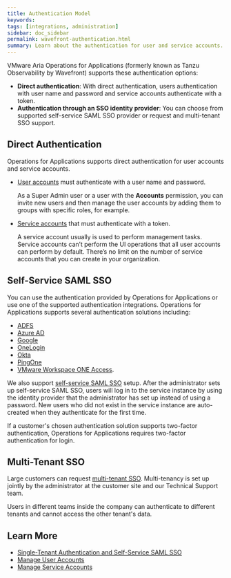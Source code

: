 ```yaml
---
title: Authentication Model
keywords:
tags: [integrations, administration]
sidebar: doc_sidebar
permalink: wavefront-authentication.html
summary: Learn about the authentication for user and service accounts.
---
```


VMware Aria Operations for Applications (formerly known as Tanzu Observability by Wavefront) supports these authentication options:
* **Direct authentication**: With direct authentication, users authentication with user name and password and service accounts authenticate with a token.
* **Authentication through an SSO identity provider**: You can choose from supported self-service SAML SSO provider or request and multi-tenant SSO support.

## Direct Authentication

Operations for Applications supports direct authentication for user accounts and service accounts.

* [User accounts](user-accounts.html) must authenticate with a user name and password.

  As a Super Admin user or a user with the **Accounts** permission, you can invite new users and then manage the user accounts by adding them to groups with specific roles, for example.

* [Service accounts](service-accounts.html) that must authenticate with a token.

  A service account usually is used to perform management tasks. Service accounts can’t perform the UI operations that all user accounts can perform by default. There’s no limit on the number of service accounts that you can create in your organization.

## Self-Service SAML SSO

You can use the authentication provided by Operations for Applications or use one of the supported authentication integrations. Operations for Applications supports several authentication solutions including:

* [ADFS](adfs.html)
* [Azure AD](azure_ad.html)
* [Google](google.html)
* [OneLogin](onelogin.html)
* [Okta](okta.html)
* [PingOne](pingone.html)
* [VMware Workspace ONE Access](workspace-one.html).

We also support [self-service SAML SSO](auth_self_service_sso.html) setup. After the administrator sets up self-service SAML SSO, users will log in to the service instance by using the identity provider that the administrator has set up instead of using a password. New users who did not exist in the service instance are auto-created when they authenticate for the first time.

If a customer's chosen authentication solution supports two-factor authentication, Operations for Applications requires two-factor authentication for login.

## Multi-Tenant SSO

Large customers can request [multi-tenant SSO](authentication.html#multi-tenant-authentication). Multi-tenancy is set up jointly by the administrator at the customer site and our Technical Support team.

Users in different teams inside the company can authenticate to different tenants and cannot access the other tenant's data.

## Learn More

* [Single-Tenant Authentication and Self-Service SAML SSO](auth_self_service_sso.html)
* [Manage User Accounts](user-accounts.html)
* [Manage Service Accounts](service-accounts.html)
